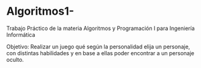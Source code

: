 # Algoritmos1-
Trabajo Práctico de la materia Algoritmos y Programación I para Ingeniería Informática

Objetivo: Realizar un juego qué según la personalidad elija un personaje, con distintas habilidades y en base a ellas poder encontrar a un personaje oculto.
